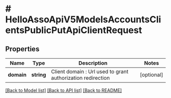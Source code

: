 # # HelloAssoApiV5ModelsAccountsClientsPublicPutApiClientRequest

## Properties

Name | Type | Description | Notes
------------ | ------------- | ------------- | -------------
**domain** | **string** | Client domain : Url used to grant authorization redirection | [optional]

[[Back to Model list]](../../README.md#models) [[Back to API list]](../../README.md#endpoints) [[Back to README]](../../README.md)
